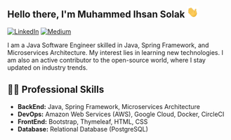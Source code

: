 <h2> Hello there, I'm Muhammed Ihsan Solak <img src="https://raw.githubusercontent.com/ABSphreak/ABSphreak/master/gifs/Hi.gif" height="25px"></h2>


[ ![LinkedIn](https://img.shields.io/badge/LinkedIn-4682B4?style=for-the-badge&logo=linkedin&logoColor=white)](https://www.linkedin.com/in/muhammed-ihsan-solak/)  [![Medium](https://img.shields.io/badge/Medium-555555?style=for-the-badge&logo=medium&logoColor=white)](https://medium.com/@muhammedihsansolak)

I am a Java Software Engineer skilled in Java, Spring
Framework, and Microservices Architecture. My interest lies in learning new technologies. I am also an active contributor to the open-source world, where I stay updated on industry trends.


## 👨‍💻 Professional Skills

-  **BackEnd:**  Java, Spring Framework, Microservices Architecture
-  **DevOps:**  Amazon Web Services (AWS), Google Cloud, Docker, CircleCI
-  **FrontEnd:**  Bootstrap, Thymeleaf, HTML, CSS
-  **Database:** Relational Database (PostgreSQL) 

